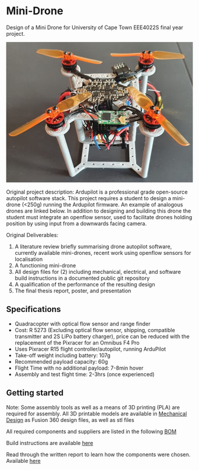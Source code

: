 # Mini-Drone
Design of a Mini Drone for University of Cape Town EEE4022S final year project.


![](./Images/framef1.jpg)


Original project description:
Ardupilot is a professional grade open-source autopilot software stack. This
project requires a student to design a mini-drone (<250g) running the Ardupilot
firmware. An example of analogous drones are linked below. In addition to
designing and building this drone the student must integrate an openflow sensor,
used to facilitate drones holding position by using input from a downwards facing
camera.

Original Deliverables:
1. A literature review briefly summarising drone autopilot software, currently
available mini-drones, recent work using openflow sensors for localisation
2. A functioning mini-drone
3. All design files for (2) including mechanical, electrical, and software build
instructions in a documented public git repository
4. A qualification of the performance of the resulting design
5. The final thesis report, poster, and presentation

## Specifications
- Quadracopter with optical flow sensor and range finder
- Cost: R 5273 (Excluding optical flow sensor, shipping, compatible transmitter and 2S LiPo battery charger), price can be reduced with the replacement of the Pixracer for an Omnibus F4 Pro
- Uses Pixracer R15 flight controller/autopilot, running ArduPilot
- Take-off weight including battery: 107g
- Recommended payload capacity: 60g
- Flight Time with no additional payload: 7-8min hover
- Assembly and test flight time: 2-3hrs (once experienced)

## Getting started
Note: Some assembly tools as well as a means of 3D printing (PLA) are required for assembly.  All 3D printable models are available in [Mechanical Design](./Mechanical%20Design) as Fusion 360 design files, as well as stl files

All required components and suppliers are listed in the following [BOM](./Instructions/BOM.xlsx)

Build instructions are available [here](./Instructions/README.md)

Read through the written report to learn how the components were chosen. Available [here](./report.pdf)

